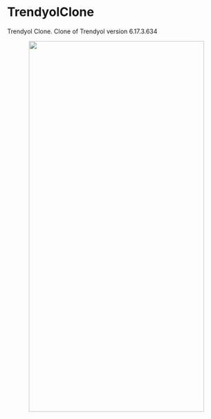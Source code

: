 # TrendyolClone
Trendyol Clone. Clone of Trendyol version 6.17.3.634

<p align="center">
  <img src="https://github.com/metehn/TrendyolClone/blob/master/trendyol_screen_record.gif" width="405" height="855">
</p>


